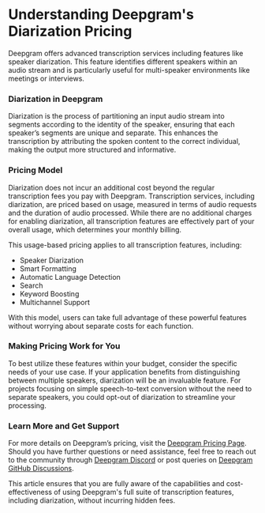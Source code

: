# Understanding Deepgram's Diarization Pricing

Deepgram offers advanced transcription services including features like speaker diarization. This feature identifies different speakers within an audio stream and is particularly useful for multi-speaker environments like meetings or interviews.

### Diarization in Deepgram
Diarization is the process of partitioning an input audio stream into segments according to the identity of the speaker, ensuring that each speaker’s segments are unique and separate. This enhances the transcription by attributing the spoken content to the correct individual, making the output more structured and informative.

### Pricing Model
Diarization does not incur an additional cost beyond the regular transcription fees you pay with Deepgram. Transcription services, including diarization, are priced based on usage, measured in terms of audio requests and the duration of audio processed. While there are no additional charges for enabling diarization, all transcription features are effectively part of your overall usage, which determines your monthly billing.

This usage-based pricing applies to all transcription features, including:
- Speaker Diarization
- Smart Formatting
- Automatic Language Detection
- Search
- Keyword Boosting
- Multichannel Support

With this model, users can take full advantage of these powerful features without worrying about separate costs for each function.

### Making Pricing Work for You
To best utilize these features within your budget, consider the specific needs of your use case. If your application benefits from distinguishing between multiple speakers, diarization will be an invaluable feature. For projects focusing on simple speech-to-text conversion without the need to separate speakers, you could opt-out of diarization to streamline your processing.

### Learn More and Get Support
For more details on Deepgram’s pricing, visit the [Deepgram Pricing Page](https://deepgram.com/pricing). Should you have further questions or need assistance, feel free to reach out to the community through [Deepgram Discord](https://discord.gg/deepgram) or post queries on [Deepgram GitHub Discussions](https://github.com/orgs/deepgram/discussions).

This article ensures that you are fully aware of the capabilities and cost-effectiveness of using Deepgram's full suite of transcription features, including diarization, without incurring hidden fees.